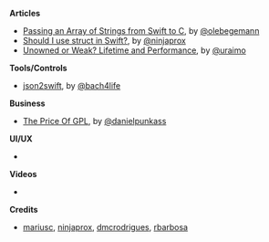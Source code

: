 **Articles**

* [Passing an Array of Strings from Swift to C](https://oleb.net/blog/2016/10/swift-array-of-c-strings/), by [@olebegemann](https://twitter.com/olebegemann)
* [Should I use struct in Swift?](https://ninjapro.wordpress.com/2016/10/28/should-i-use-struct-in-swift/), by [@ninjaprox](https://twitter.com/ninjaprox)
* [Unowned or Weak? Lifetime and Performance](https://www.uraimo.com/2016/10/27/unowned-or-weak-lifetime-and-performance/), by [@uraimo](https://twitter.com/uraimo)

**Tools/Controls**

* [json2swift](https://github.com/ijoshsmith/json2swift), by [@bach4life](https://twitter.com/bach4life)

**Business**

* [The Price Of GPL](http://bitsplitting.org/2016/10/30/the-price-of-gpl/), by [@danielpunkass](https://twitter.com/danielpunkass/)

**UI/UX**

* 


**Videos**

* 

**Credits**

* [mariusc](https://github.com/mariusc), [ninjaprox](https://github.com/ninjaprox), [dmcrodrigues](https://github.com/dmcrodrigues), [rbarbosa](https://github.com/rbarbosa)
